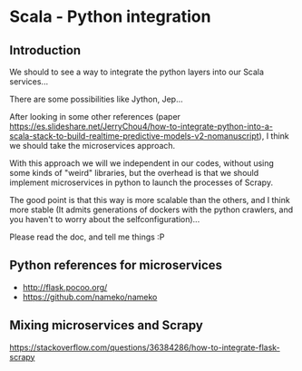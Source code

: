 # Scala - Python integration

## Introduction
We should to see a way to integrate the python layers into our Scala services...

There are some possibilities like Jython, Jep...

After looking in some other references (paper https://es.slideshare.net/JerryChou4/how-to-integrate-python-into-a-scala-stack-to-build-realtime-predictive-models-v2-nomanuscript), I think we should take the microservices approach.

With this approach we will we independent in our codes, without using some kinds of "weird" libraries, but the overhead is that we should implement microservices in python to launch the processes of Scrapy.

The good point is that this way is more scalable than the others, and I think more stable (It admits generations of dockers with the python crawlers, and you haven't to worry about the selfconfiguration)...

Please read the doc, and tell me things :P

## Python references for microservices
- http://flask.pocoo.org/
- https://github.com/nameko/nameko

## Mixing microservices and Scrapy
https://stackoverflow.com/questions/36384286/how-to-integrate-flask-scrapy

